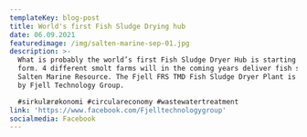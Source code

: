 ```yaml
---
templateKey: blog-post
title: World's first Fish Sludge Drying hub
date: 06.09.2021
featuredimage: /img/salten-marine-sep-01.jpg
description: >-
  What is probably the world’s first Fish Sludge Dryer Hub is starting to take
  form. 4 different smolt farms will in the coming years deliver fish sludge to
  Salten Marine Resource. The Fjell FRS TMD Fish Sludge Dryer Plant is delivered
  by Fjell Technology Group.

  #sirkulærøkonomi #circulareconomy #wastewatertreatment
link: 'https://www.facebook.com/Fjelltechnologygroup'
socialmedia: Facebook
---
```


